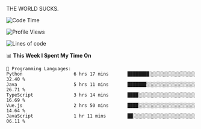 THE WORLD SUCKS.

<!--START_SECTION:waka-->
![Code Time](http://img.shields.io/badge/Code%20Time-775%20hrs%2043%20mins-blue)

![Profile Views](http://img.shields.io/badge/Profile%20Views-1-blue)

![Lines of code](https://img.shields.io/badge/From%20Hello%20World%20I%27ve%20Written-2.1%20million%20lines%20of%20code-blue)

📊 **This Week I Spent My Time On** 

```text
💬 Programming Languages: 
Python                   6 hrs 17 mins       ████████░░░░░░░░░░░░░░░░░   32.40 % 
Java                     5 hrs 11 mins       ███████░░░░░░░░░░░░░░░░░░   26.71 % 
TypeScript               3 hrs 14 mins       ████░░░░░░░░░░░░░░░░░░░░░   16.69 % 
Vue.js                   2 hrs 50 mins       ████░░░░░░░░░░░░░░░░░░░░░   14.64 % 
JavaScript               1 hr 11 mins        ██░░░░░░░░░░░░░░░░░░░░░░░   06.11 % 
```


<!--END_SECTION:waka-->
